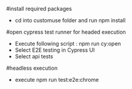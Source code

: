 #install required packages

- cd into customuse folder and run npm install

#open cypress test runner for headed execution

- Execute following script : npm run cy:open 
- Select E2E testing in Cypress UI
- Select api tests

#headless execution
- execute npm run test:e2e:chrome